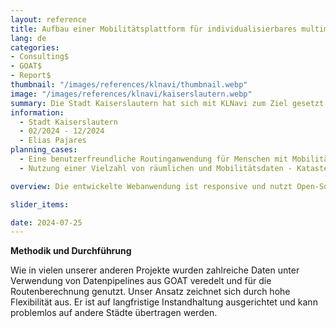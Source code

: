 ```yaml
---
layout: reference
title: Aufbau einer Mobilitätsplattform für individualisierbares multimodales Routing – KLNavi 
lang: de
categories:
- Consulting$
- GOAT$
- Report$
thumbnail: "/images/references/klnavi/thumbnail.webp"
image: "/images/references/klnavi/kaiserslautern.webp"
summary: Die Stadt Kaiserslautern hat sich mit KLNavi zum Ziel gesetzt, eine innovative Routing-Anwendung zu entwickeln, die auf die besonderen Bedürfnisse von Menschen mit Mobilitätseinschränkungen eingeht. In dem Vorhaben wurde auf den Erfahrungen aus GOAT aufgebaut und OpenTripPlanner, sowie Digitransit UI als weitere Technologien verwendet.   
information:
  - Stadt Kaiserslautern 
  - 02/2024 - 12/2024 
  - Elias Pajares
planning_cases:
  - Eine benutzerfreundliche Routinganwendung für Menschen mit Mobilitätseinschränkungen, basierend auf Open-Source-Software und -Daten
  - Nutzung einer Vielzahl von räumlichen und Mobilitätsdaten - Katasterdaten der Stadt, Fahrplandaten vom lokalen Verkehrsverbund, speziell aufbereiteten Geodaten 

overview: Die entwickelte Webanwendung ist responsive und nutzt Open-Source-Software sowie Open-Data. Sie wird durch die Integration diverser Geodaten, Mobilitätsdaten, Routingalgorithmen und WebGIS-Technologien ermöglicht. Das Hauptziel besteht darin, maßgeschneiderte Routenlösungen zu bieten, die den spezifischen Anforderungen der Nutzer gerecht werden. Besonders Menschen mit Mobilitätseinschränkungen sollen von alternativen Routenoptionen profitieren, die speziell auf ihre Bedürfnisse zugeschnitten sind. So können körperlich eingeschränkte Menschen oder Personen mit Kinderwagen beispielsweise festlegen, dass sie etwas längere Fußwege gegenüber einer Treppe bevorzugen. Ein weiterer Schwerpunkt der Anwendung liegt auf der Visualisierung einer Vielzahl von Mobilitätsanageboten (z.B. ÖPNV-Halte, Bikesharing), die in die Routenberechnung einbezogen werden. Dadurch wird ein hoher Grad an Personalisierung und Genauigkeit der Routenplanung erreicht. 

slider_items:

date: 2024-07-25
---
```


**Methodik und Durchführung**

Wie in vielen unserer anderen Projekte wurden zahlreiche Daten unter Verwendung von Datenpipelines aus GOAT veredelt und für die Routenberechnung genutzt. Unser Ansatz zeichnet sich durch hohe Flexibilität aus. Er ist auf langfristige Instandhaltung ausgerichtet und kann problemlos auf andere Städte übertragen werden. 


